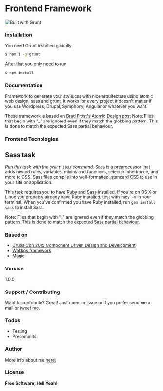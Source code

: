 # Frontend Framework
[![Built with Grunt](https://cdn.gruntjs.com/builtwith.png)](http://gruntjs.com/)

### Installation
You need Grunt installed globally.
```sh
$ npm i -g grunt
```
After that you only need to run

```sh
$ npm install
```

### Documentation
Framework to generate your style.css with nice arquitecture using atomic web design, sass and grunt. It works for every project it doesn't matter if you use Wordpress, Drupal, Symphony, Angular or whatever you want.

These framework is based on [Brad Frost's Atomic Design post](http://bradfrost.com/blog/post/atomic-web-design/)
Note: Files that begin with "_" are ignored even if they match the globbing pattern. This is done to match the expected Sass partial behaviour.

### Frontend Tecnologies
## Sass task
_Run this task with the `grunt sass` command._
[Sass](http://sass-lang.com) is a preprocessor that adds nested rules, variables, mixins and functions, selector inheritance, and more to CSS. Sass files compile into well-formatted, standard CSS to use in your site or application.

This task requires you to have [Ruby](http://www.ruby-lang.org/en/downloads/) and [Sass](http://sass-lang.com/download.html) installed. If you're on OS X or Linux you probably already have Ruby installed; test with `ruby -v` in your terminal. When you've confirmed you have Ruby installed, run `gem install sass` to install Sass.

Note: Files that begin with "_" are ignored even if they match the globbing pattern. This is done to match the expected [Sass partial behaviour](http://sass-lang.com/documentation/file.SASS_REFERENCE.html#partials).

### Based on
  - [DrupalCon 2015 Component Driven Design and Development](https://events.drupal.org/barcelona2015/sessions/component-driven-design-and-development)
  - [Wakkos framework](https://github.com/Wakkos/Wakkos-CSS-Framework/tree/Patrones/scss)
  - Magic

### Version
1.0.0

### Support / Contributing

Want to contribute? Great! Just open an issue or if you prefer send me a mail or [tweet me](https://twitter.com/ElChicoNube).

### Todos
  - Testing
  - Precommits

### Author
More info about me [here](http://oscarbustos.me/);

### License
**Free Software, Hell Yeah!**
